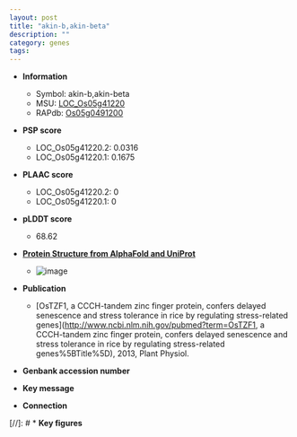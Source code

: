 ```yaml
---
layout: post
title: "akin-b,akin-beta"
description: ""
category: genes
tags: 
---
```


* **Information**  
    + Symbol: akin-b,akin-beta  
    + MSU: [LOC_Os05g41220](http://rice.plantbiology.msu.edu/cgi-bin/ORF_infopage.cgi?orf=LOC_Os05g41220)  
    + RAPdb: [Os05g0491200](http://rapdb.dna.affrc.go.jp/viewer/gbrowse_details/irgsp1?name=Os05g0491200)  

* **PSP score**  
    + LOC_Os05g41220.2: 0.0316 
    + LOC_Os05g41220.1: 0.1675 

* **PLAAC score**  
    + LOC_Os05g41220.2: 0 
    + LOC_Os05g41220.1: 0 

* **pLDDT score**
    + 68.62

* **[Protein Structure from AlphaFold and UniProt](https://www.uniprot.org/uniprotkb/Q6F337/entry#structure)**
    + ![image](https://ricepsp.github.io/images/Q6/AF-Q6F337-F1.png)

* **Publication**  
    + [OsTZF1, a CCCH-tandem zinc finger protein, confers delayed senescence and stress tolerance in rice by regulating stress-related genes](http://www.ncbi.nlm.nih.gov/pubmed?term=OsTZF1, a CCCH-tandem zinc finger protein, confers delayed senescence and stress tolerance in rice by regulating stress-related genes%5BTitle%5D), 2013, Plant Physiol.

* **Genbank accession number**  

* **Key message**  

* **Connection**  

[//]: # * **Key figures**  


